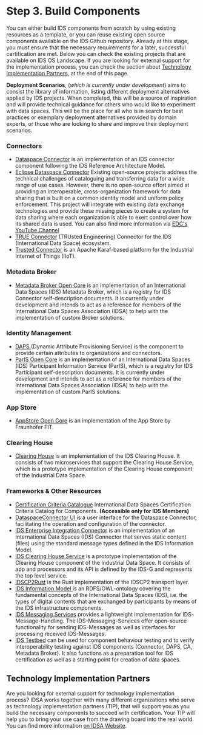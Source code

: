 # Step 3. Build Components

You can either build IDS components from scratch by using existing resources as a template, or you can reuse existing open source components available on the IDS Github repository. Already at this stage, you must ensure that the necessary requirements for a later, successful certification are met. Below you can check the existing projects that are available on IDS OS Landscape. If you are looking for external support for the implementation process, you can check the section about [Technology Implementation Partners](3-build-components.md#technology-implementation-partners), at the end of this page.

**Deployment Scenarios**, (_which is currently under development_) aims to consist the library of information, listing different deployment alternatives applied by IDS projects. When completed, this will be a source of inspiration and will provide technical guidance for others who would like to experiment with data spaces. This will be the place for all who is in search for best practices or exemplary deployment alternatives provided by domain experts, or those who are looking to share and improve their deployment scenarios.

### Connectors

* [Dataspace Connector](https://github.com/International-Data-Spaces-Association/DataspaceConnector) is an implementation of an IDS connector component following the IDS Reference Architecture Model.
* [Eclipse Dataspace Connector](https://projects.eclipse.org/projects/technology.dataspaceconnector) Existing open-source projects address the technical challenges of cataloguing and transferring data for a wide range of use cases. However, there is no open-source effort aimed at providing an interoperable, cross-organization framework for data sharing that is built on a common identity model and uniform policy enforcement. This project will integrate with existing data exchange technologies and provide these missing pieces to create a system for data sharing where each organization is able to exert control over how its shared data is used. You can also find more information via [EDC's YouTube Channel](https://www.youtube.com/channel/UCYmjEHtMSzycheBB4AeITHg/videos)
* [TRUE Connector](https://github.com/International-Data-Spaces-Association/true-connector) (TRUsted Engineering) Connector for the IDS (International Data Space) ecosystem.
* [Trusted Connector](https://github.com/International-Data-Spaces-Association/trusted-connector) is an Apache Karaf-based platform for the Industrial Internet of Things (IIoT).

### Metadata Broker

* [Metadata Broker Open Core](https://github.com/International-Data-Spaces-Association/metadata-broker-open-core) is an implementation of an International Data Spaces (IDS) Metadata Broker, which is a registry for IDS Connector self-description documents. It is currently under development and intends to act as a reference for members of the International Data Spaces Association (IDSA) to help with the implementation of custom Broker solutions.

### Identity Management

* [DAPS ](https://github.com/International-Data-Spaces-Association/omejdn-daps)(Dynamic Attribute Provisioning Service) is the component to provide certain attributes to organizations and connectors.
* [ParIS Open Core](https://github.com/International-Data-Spaces-Association/ParIS-open-core) is an implementation of an International Data Spaces (IDS) Participant Information Service (ParIS), which is a registry for IDS Participant self-description documents. It is currently under development and intends to act as a reference for members of the International Data Spaces Association (IDSA) to help with the implementation of custom ParIS solutions.

### App Store

* [AppStore Open Core](https://github.com/International-Data-Spaces-Association/IDS-AppStore) is an implementation of the App Store by Fraunhofer FIT.

### Clearing House

* [Clearing House](https://github.com/International-Data-Spaces-Association/ids-clearing-house-core) is an implementation of the IDS Clearing House. It consists of two microservices that support the Clearing House Service, which is a prototype implementation of the Clearing House component of the Industrial Data Space.

### Frameworks & Other Resources

* [Certification Criteria Catalogue](https://github.com/International-Data-Spaces-Association/ids3c-co) International Data Spaces Certification Criteria Catalog for Components. **(Accessible only for IDS Members)**
* [DataspaceConnector UI ](https://github.com/International-Data-Spaces-Association/DataspaceConnectorUI)is a user interface for the Dataspace Connector, facilitating the operation and configuration of the connector.
* [IDS Enterprise Integration Connector](https://github.com/International-Data-Spaces-Association/IDS-Enterprise-Integration-Connector) is an implementation of an International Data Spaces (IDS) Connector that serves static content (files) using the standard message types defined in the IDS Information Model.
* [IDS Clearing House Service](https://github.com/International-Data-Spaces-Association/ids-clearing-house-service) is a prototype implementation of the Clearing House component of the Industrial Data Space. It consists of app and processors and its API is defined by the IDS-G and represents the top level service.
* [IDSCP2Rust](https://github.com/International-Data-Spaces-Association/idscp2-rust) is the Rust implementation of the IDSCP2 transport layer.
* [IDS Information Model ](https://github.com/International-Data-Spaces-Association/InformationModel)is an RDFS/OWL-ontology covering the fundamental concepts of the International Data Spaces (IDS), i.e. the types of digital contents that are exchanged by participants by means of the IDS infrastructure components.
* [IDS Messaging Services](https://github.com/International-Data-Spaces-Association/IDS-Messaging-Services) provides a lightweight implementation for IDS-Message-Handling. The IDS-Messaging-Services offer open-source functionality for sending IDS-Messages as well as interfaces for processing received IDS-Messages.
* [IDS Testbed](https://github.com/International-Data-Spaces-Association/IDS-testbed) can be used for component behaviour testing and to verify interoperability testing against IDS components (Connector, DAPS, CA, Metadata Broker). It also functions as a preparation tool for IDS certification as well as a starting point for creation of data spaces.

## Technology Implementation Partners

Are you looking for external support for technology implementation process? IDSA works together with many different organizations who serve as technology implementation partners (TIP), that will support you as you build the necessary components to succeed with certification. Your TIP will help you to bring your use case from the drawing board into the real world. You can find more information [on IDSA Website](https://internationaldataspaces.org/adopt/implementation-partners/).
